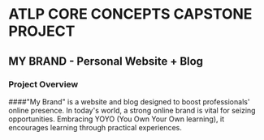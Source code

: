 # ATLP CORE CONCEPTS CAPSTONE PROJECT
## MY BRAND - Personal Website + Blog
### Project Overview
####"My Brand" is a website and blog designed to boost professionals' online presence. In today's world, a strong online brand is vital for seizing opportunities. Embracing YOYO (You Own Your Own learning), it encourages learning through practical experiences.
